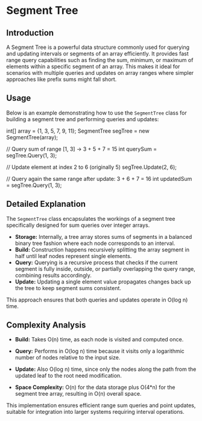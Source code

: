 # Segment Tree

## Introduction

A Segment Tree is a powerful data structure commonly used for querying and updating intervals or segments of an array efficiently. It provides fast range query capabilities such as finding the sum, minimum, or maximum of elements within a specific segment of an array. This makes it ideal for scenarios with multiple queries and updates on array ranges where simpler approaches like prefix sums might fall short.

## Usage

Below is an example demonstrating how to use the `SegmentTree` class for building a segment tree and performing queries and updates:

int[] array = {1, 3, 5, 7, 9, 11};
SegmentTree segTree = new SegmentTree(array);

// Query sum of range [1, 3] -> 3 + 5 + 7 = 15
int querySum = segTree.Query(1, 3);

// Update element at index 2 to 6 (originally 5)
segTree.Update(2, 6);

// Query again the same range after update: 3 + 6 + 7 = 16
int updatedSum = segTree.Query(1, 3);

## Detailed Explanation

The `SegmentTree` class encapsulates the workings of a segment tree specifically designed for sum queries over integer arrays.

- **Storage:** Internally, a tree array stores sums of segments in a balanced binary tree fashion where each node corresponds to an interval.
- **Build:** Construction happens recursively splitting the array segment in half until leaf nodes represent single elements.
- **Query:** Querying is a recursive process that checks if the current segment is fully inside, outside, or partially overlapping the query range, combining results accordingly.
- **Update:** Updating a single element value propagates changes back up the tree to keep segment sums consistent.

This approach ensures that both queries and updates operate in O(log n) time.

## Complexity Analysis

- **Build:** Takes O(n) time, as each node is visited and computed once.
- **Query:** Performs in O(log n) time because it visits only a logarithmic number of nodes relative to the input size.
- **Update:** Also O(log n) time, since only the nodes along the path from the updated leaf to the root need modification.

- **Space Complexity:** O(n) for the data storage plus O(4*n) for the segment tree array, resulting in O(n) overall space.

This implementation ensures efficient range sum queries and point updates, suitable for integration into larger systems requiring interval operations.